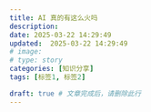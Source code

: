 ```yaml
---
title: AI 真的有这么火吗
description: 
date: 2025-03-22 14:29:49
updated:  2025-03-22 14:29:49
# image: 
# type: story
categories: [知识分享]
tags: [标签1, 标签2]

draft: true # 文章完成后，请删除此行
---
```



